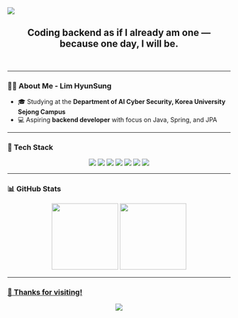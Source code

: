 <!-- 상단 배너 -->
<img src="https://capsule-render.vercel.app/api?type=waving&color=0:ff416c,100:ff4b2b&height=200&section=header&text=Fake%20It%20Till%20You%20Make%20It&fontSize=40&fontAlignY=35&fontColor=ffffff" />

<!-- 간단 소개 -->
<h2 align="center">Coding backend as if I already am one — because one day, I will be.</h2>
<br>

---

### 👩‍💻 About Me - Lim HyunSung

- 🎓  Studying at the **Department of AI Cyber Security, Korea University Sejong Campus**
- 💻  Aspiring **backend developer** with focus on Java, Spring, and JPA
  
---

### 🧰 Tech Stack

<p align="center">
  <img src="https://img.shields.io/badge/Java-007396?style=for-the-badge&logo=java&logoColor=white"/>
  <img src="https://img.shields.io/badge/Spring-6DB33F?style=for-the-badge&logo=spring&logoColor=white"/>
  <img src="https://img.shields.io/badge/JPA-59666C?style=for-the-badge"/>
  <img src="https://img.shields.io/badge/MySQL-4479A1?style=for-the-badge&logo=mysql&logoColor=white"/>
  <img src="https://img.shields.io/badge/Git-F05032?style=for-the-badge&logo=git&logoColor=white"/>
  <img src="https://img.shields.io/badge/IntelliJ-000000?style=for-the-badge&logo=intellijidea&logoColor=white"/>
  <img src="https://img.shields.io/badge/Solidity-363636?style=for-the-badge&logo=solidity&logoColor=white"/>
</p>

---

### 📊 GitHub Stats

<p align="center">
  <img src="http://mazassumnida.wtf/api/v2/generate_badge?boj=lhs5427ll" height="150"/>
  <img src="https://github-readme-stats.vercel.app/api?username=poketopa&show_icons=true&theme=vue" height="150" />
  <a href="https://solved.ac/lhs5427ll/">
    
</p>

---

### 🙌 Thanks for visiting!

<p align="center">
  <img src="https://capsule-render.vercel.app/api?type=waving&color=gradient&height=100&section=footer"/>
</p>
